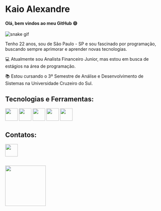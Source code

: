 # Kaio Alexandre

#### Olá, bem vindos ao meu GitHub 😄

![snake gif](https://github.com/alexandreotta/alexandreotta/blob/output/github-contribution-grid-snake.gif)

Tenho 22 anos, sou de São Paulo - SP e sou fascinado por programação, buscando sempre aprimorar e aprender novas tecnologias.

💻 Atualmente sou Analista Financeiro Junior, mas estou em busca de estágios na área de programação.

📚 Estou cursando o 3º Semestre de Análise e Desenvolvimento de Sistemas na Universidade Cruzeiro do Sul.

## Tecnologias e Ferramentas:

<img loading="lazy" src="https://cdn.jsdelivr.net/gh/devicons/devicon@latest/icons/git/git-plain.svg" width="40" height="40"/>  <img loading="lazy" src="https://cdn.jsdelivr.net/gh/devicons/devicon@latest/icons/github/github-original.svg" width="40" heidht="40"/> <img src="https://cdn.jsdelivr.net/gh/devicons/devicon@latest/icons/java/java-original.svg" width="40" heidht="40" />  <img src="https://cdn.jsdelivr.net/gh/devicons/devicon@latest/icons/csharp/csharp-original.svg" width="40" heidht="40" /> <img src="https://cdn.jsdelivr.net/gh/devicons/devicon@latest/icons/mysql/mysql-original.svg" width="40" heidht="40" />

## Contatos:
<a href="https://painelfornecedor.com.br/?ctr=home&mt=login" target="_blank"><img src="https://cdn.jsdelivr.net/gh/devicons/devicon@latest/icons/linkedin/linkedin-original.svg" width="40" heidth="40" />

##
<div>
<a href="https://github.com/alexandreotta">
<img loading="lazy" height="130em" src="https://github-readme-stats.vercel.app/api/top-langs/?username=alexandreotta&layout=compact&langs_count=7&theme=dracula"/>



          
          
          



